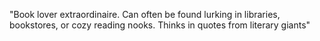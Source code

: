 "Book lover extraordinaire. Can often be found lurking in libraries, bookstores, or cozy reading nooks. Thinks in quotes from literary giants"
